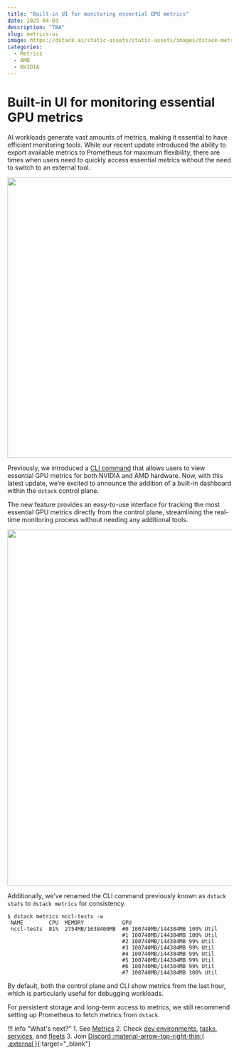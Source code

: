 ```yaml
---
title: "Built-in UI for monitoring essential GPU metrics"
date: 2025-04-03
description: "TBA"
slug: metrics-ui
image: https://dstack.ai/static-assets/static-assets/images/dstack-metrics-ui-v3-min.png
categories:
  - Metrics
  - AMD
  - NVIDIA
---
```


# Built-in UI for monitoring essential GPU metrics

AI workloads generate vast amounts of metrics, making it essential to have efficient monitoring tools. While our recent
update introduced the ability to export available metrics to Prometheus for maximum flexibility, there are times when
users need to quickly access essential metrics without the need to switch to an external tool.

<img src="https://dstack.ai/static-assets/static-assets/images/dstack-metrics-ui-v3-min.png" width="630"/>

Previously, we introduced a [CLI command](dstack-metrics.md) that allows users to view essential GPU metrics for both NVIDIA
and AMD hardware. Now, with this latest update, we’re excited to announce the addition of a built-in dashboard within
the `dstack` control plane.

<!-- more -->

The new feature provides an easy-to-use interface for tracking the most essential GPU metrics
directly from the control plane, streamlining the real-time monitoring process without needing any additional tools.

<img src="https://dstack.ai/static-assets/static-assets/images/dstack-metrics-ui-dashboard.png" width="800">

Additionally, we’ve renamed the CLI command previously known as `dstack stats` to `dstack metrics` for consistency.

<div class="termy">

```shell
$ dstack metrics nccl-tests -w
 NAME        CPU  MEMORY            GPU
 nccl-tests  81%  2754MB/1638400MB  #0 100740MB/144384MB 100% Util
                                    #1 100740MB/144384MB 100% Util
                                    #2 100740MB/144384MB 99% Util
                                    #3 100740MB/144384MB 99% Util
                                    #4 100740MB/144384MB 99% Util
                                    #5 100740MB/144384MB 99% Util
                                    #6 100740MB/144384MB 99% Util
                                    #7 100740MB/144384MB 100% Util
```

</div>

By default, both the control plane and CLI show metrics from the last hour, which is particularly useful for debugging
workloads. 

For persistent storage and long-term access to metrics, we still recommend setting up Prometheus to fetch
metrics from `dstack`.

!!! info "What's next?"
    1. See [Metrics](../../docs/guides/metrics.md)
    2. Check [dev environments](../../docs/concepts/dev-environments.md), [tasks](../../docs/concepts/tasks.md), [services](../../docs/concepts/services.md), and [fleets](../../docs/concepts/fleets.md)
    3. Join [Discord :material-arrow-top-right-thin:{ .external }](https://discord.gg/u8SmfwPpMd){:target="_blank"}
